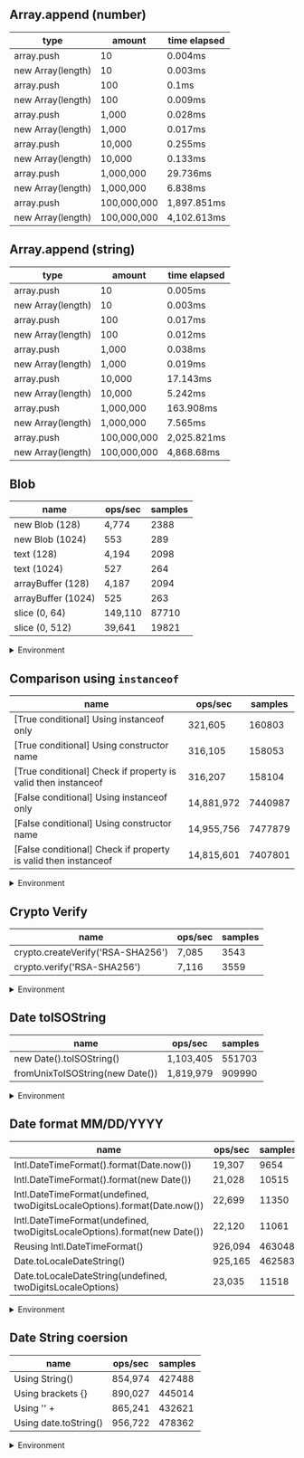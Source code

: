 ## Array.append (number)

|type|amount|time elapsed|
|-|-|-|
array.push|10|0.004ms
new Array(length)|10|0.003ms
array.push|100|0.1ms
new Array(length)|100|0.009ms
array.push|1,000|0.028ms
new Array(length)|1,000|0.017ms
array.push|10,000|0.255ms
new Array(length)|10,000|0.133ms
array.push|1,000,000|29.736ms
new Array(length)|1,000,000|6.838ms
array.push|100,000,000|1,897.851ms
new Array(length)|100,000,000|4,102.613ms
## Array.append (string)

|type|amount|time elapsed|
|-|-|-|
array.push|10|0.005ms
new Array(length)|10|0.003ms
array.push|100|0.017ms
new Array(length)|100|0.012ms
array.push|1,000|0.038ms
new Array(length)|1,000|0.019ms
array.push|10,000|17.143ms
new Array(length)|10,000|5.242ms
array.push|1,000,000|163.908ms
new Array(length)|1,000,000|7.565ms
array.push|100,000,000|2,025.821ms
new Array(length)|100,000,000|4,868.68ms

## Blob

|name|ops/sec|samples|
|-|-|-|
|new Blob (128)|4,774|2388|
|new Blob (1024)|553|289|
|text (128)|4,194|2098|
|text (1024)|527|264|
|arrayBuffer (128)|4,187|2094|
|arrayBuffer (1024)|525|263|
|slice (0, 64)|149,110|87710|
|slice (0, 512)|39,641|19821|


<details>
<summary>Environment</summary>

* __Machine:__ linux x64 | 4 vCPUs | 7.6GB Mem
* __Run:__ Wed Sep 25 2024 19:16:36 GMT+0000 (Coordinated Universal Time)
</details>

<!--
{"environment":{"platform":"linux","arch":"x64","cpus":4,"totalMemory":7.597896575927734},"benchmarks":[{"name":"new Blob (128)","opsSec":4774.648755303772,"samples":2388},{"name":"new Blob (1024)","opsSec":553.6435631552614,"samples":289},{"name":"text (128)","opsSec":4194.627937201869,"samples":2098},{"name":"text (1024)","opsSec":527.371609304196,"samples":264},{"name":"arrayBuffer (128)","opsSec":4187.2899193756175,"samples":2094},{"name":"arrayBuffer (1024)","opsSec":525.0730758973702,"samples":263},{"name":"slice (0, 64)","opsSec":149110.32249118472,"samples":87710},{"name":"slice (0, 512)","opsSec":39641.40989797482,"samples":19821}]}-->

## Comparison using `instanceof`

|name|ops/sec|samples|
|-|-|-|
|[True conditional] Using instanceof only|321,605|160803|
|[True conditional] Using constructor name|316,105|158053|
|[True conditional] Check if property is valid then instanceof |316,207|158104|
|[False conditional] Using instanceof only|14,881,972|7440987|
|[False conditional] Using constructor name|14,955,756|7477879|
|[False conditional] Check if property is valid then instanceof |14,815,601|7407801|


<details>
<summary>Environment</summary>

* __Machine:__ linux x64 | 4 vCPUs | 7.6GB Mem
* __Run:__ Wed Sep 25 2024 19:26:24 GMT+0000 (Coordinated Universal Time)
</details>

<!--
{"environment":{"platform":"linux","arch":"x64","cpus":4,"totalMemory":7.597896575927734},"benchmarks":[{"name":"[True conditional] Using instanceof only","opsSec":321605.7440017025,"samples":160803},{"name":"[True conditional] Using constructor name","opsSec":316105.1642178422,"samples":158053},{"name":"[True conditional] Check if property is valid then instanceof ","opsSec":316207.95067146246,"samples":158104},{"name":"[False conditional] Using instanceof only","opsSec":14881972.482033422,"samples":7440987},{"name":"[False conditional] Using constructor name","opsSec":14955756.653887317,"samples":7477879},{"name":"[False conditional] Check if property is valid then instanceof ","opsSec":14815601.377640612,"samples":7407801}]}-->

## Crypto Verify

|name|ops/sec|samples|
|-|-|-|
|crypto.createVerify('RSA-SHA256')|7,085|3543|
|crypto.verify('RSA-SHA256')|7,116|3559|


<details>
<summary>Environment</summary>

* __Machine:__ linux x64 | 4 vCPUs | 7.6GB Mem
* __Run:__ Wed Sep 25 2024 19:31:15 GMT+0000 (Coordinated Universal Time)
</details>

<!--
{"environment":{"platform":"linux","arch":"x64","cpus":4,"totalMemory":7.597896575927734},"benchmarks":[{"name":"crypto.createVerify('RSA-SHA256')","opsSec":7085.240136336044,"samples":3543},{"name":"crypto.verify('RSA-SHA256')","opsSec":7116.0398441287125,"samples":3559}]}-->

## Date toISOString

|name|ops/sec|samples|
|-|-|-|
|new Date().toISOString()|1,103,405|551703|
|fromUnixToISOString(new Date())|1,819,979|909990|


<details>
<summary>Environment</summary>

* __Machine:__ linux x64 | 4 vCPUs | 7.6GB Mem
* __Run:__ Wed Sep 25 2024 19:35:57 GMT+0000 (Coordinated Universal Time)
</details>

<!--
{"environment":{"platform":"linux","arch":"x64","cpus":4,"totalMemory":7.597896575927734},"benchmarks":[{"name":"new Date().toISOString()","opsSec":1103405.655737614,"samples":551703},{"name":"fromUnixToISOString(new Date())","opsSec":1819979.1191301278,"samples":909990}]}-->

## Date format MM/DD/YYYY

|name|ops/sec|samples|
|-|-|-|
|Intl.DateTimeFormat().format(Date.now())|19,307|9654|
|Intl.DateTimeFormat().format(new Date())|21,028|10515|
|Intl.DateTimeFormat(undefined, twoDigitsLocaleOptions).format(Date.now())|22,699|11350|
|Intl.DateTimeFormat(undefined, twoDigitsLocaleOptions).format(new Date())|22,120|11061|
|Reusing Intl.DateTimeFormat()|926,094|463048|
|Date.toLocaleDateString()|925,165|462583|
|Date.toLocaleDateString(undefined, twoDigitsLocaleOptions)|23,035|11518|


<details>
<summary>Environment</summary>

* __Machine:__ linux x64 | 4 vCPUs | 7.6GB Mem
* __Run:__ Wed Sep 25 2024 19:43:03 GMT+0000 (Coordinated Universal Time)
</details>

<!--
{"environment":{"platform":"linux","arch":"x64","cpus":4,"totalMemory":7.597896575927734},"benchmarks":[{"name":"Intl.DateTimeFormat().format(Date.now())","opsSec":19307.5721055875,"samples":9654},{"name":"Intl.DateTimeFormat().format(new Date())","opsSec":21028.63166693291,"samples":10515},{"name":"Intl.DateTimeFormat(undefined, twoDigitsLocaleOptions).format(Date.now())","opsSec":22699.739543185533,"samples":11350},{"name":"Intl.DateTimeFormat(undefined, twoDigitsLocaleOptions).format(new Date())","opsSec":22120.36145634186,"samples":11061},{"name":"Reusing Intl.DateTimeFormat()","opsSec":926094.9646257048,"samples":463048},{"name":"Date.toLocaleDateString()","opsSec":925165.7594574775,"samples":462583},{"name":"Date.toLocaleDateString(undefined, twoDigitsLocaleOptions)","opsSec":23035.45180232274,"samples":11518}]}-->

## Date String coersion

|name|ops/sec|samples|
|-|-|-|
|Using String()|854,974|427488|
|Using brackets {}|890,027|445014|
|Using '' + |865,241|432621|
|Using date.toString()|956,722|478362|


<details>
<summary>Environment</summary>

* __Machine:__ linux x64 | 4 vCPUs | 7.6GB Mem
* __Run:__ Wed Sep 25 2024 19:48:50 GMT+0000 (Coordinated Universal Time)
</details>

<!--
{"environment":{"platform":"linux","arch":"x64","cpus":4,"totalMemory":7.597896575927734},"benchmarks":[{"name":"Using String()","opsSec":854974.2524323583,"samples":427488},{"name":"Using brackets {}","opsSec":890027.1099733285,"samples":445014},{"name":"Using '' + ","opsSec":865241.441053725,"samples":432621},{"name":"Using date.toString()","opsSec":956722.1477864085,"samples":478362}]}-->
